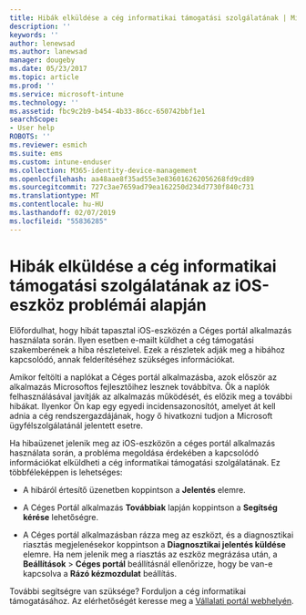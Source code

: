 ```yaml
---
title: Hibák elküldése a cég informatikai támogatási szolgálatának | Microsoft Docs
description: ''
keywords: ''
author: lenewsad
ms.author: lanewsad
manager: dougeby
ms.date: 05/23/2017
ms.topic: article
ms.prod: ''
ms.service: microsoft-intune
ms.technology: ''
ms.assetid: fbc9c2b9-b454-4b33-86cc-650742bbf1e1
searchScope:
- User help
ROBOTS: ''
ms.reviewer: esmich
ms.suite: ems
ms.custom: intune-enduser
ms.collection: M365-identity-device-management
ms.openlocfilehash: aa48aae8f35ad55e3e836016262056268fd9cd89
ms.sourcegitcommit: 727c3ae7659ad79ea162250d234d7730f840c731
ms.translationtype: MT
ms.contentlocale: hu-HU
ms.lasthandoff: 02/07/2019
ms.locfileid: "55836285"
---
```

# <a name="send-errors-to-your-company-support-for-issues-with-your-ios-device"></a>Hibák elküldése a cég informatikai támogatási szolgálatának az iOS-eszköz problémái alapján
Előfordulhat, hogy hibát tapasztal iOS-eszközén a Céges portál alkalmazás használata során. Ilyen esetben e-mailt küldhet a cég támogatási szakemberének a hiba részleteivel. Ezek a részletek adják meg a hibához kapcsolódó, annak felderítéséhez szükséges információkat.

Amikor feltölti a naplókat a Céges portál alkalmazásba, azok először az alkalmazás Microsoftos fejlesztőihez lesznek továbbítva. Ők a naplók felhasználásával javítják az alkalmazás működését, és előzik meg a további hibákat. Ilyenkor Ön kap egy egyedi incidensazonosítót, amelyet át kell adnia a cég rendszergazdájának, hogy ő hivatkozni tudjon a Microsoft ügyfélszolgálatánál jelentett esetre.

Ha hibaüzenet jelenik meg az iOS-eszközön a céges portál alkalmazás használata során, a probléma megoldása érdekében a kapcsolódó információkat elküldheti a cég informatikai támogatási szolgálatának. Ez többféleképpen is lehetséges:

-   A hibáról értesítő üzenetben koppintson a **Jelentés** elemre.

-   A Céges Portál alkalmazás **Továbbiak** lapján koppintson a **Segítség kérése** lehetőségre.

-   A Céges portál alkalmazásban rázza meg az eszközt, és a diagnosztikai riasztás megjelenésekor koppintson a **Diagnosztikai jelentés küldése** elemre. Ha nem jelenik meg a riasztás az eszköz megrázása után, a **Beállítások** > **Céges portál** beállításnál ellenőrizze, hogy be van-e kapcsolva a **Rázó kézmozdulat** beállítás.

További segítségre van szüksége? Forduljon a cég informatikai támogatásához. Az elérhetőségét keresse meg a [Vállalati portál webhelyén](https://go.microsoft.com/fwlink/?linkid=2010980).

